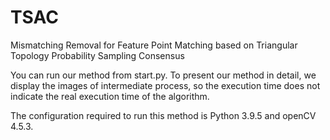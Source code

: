 # TSAC
Mismatching Removal for Feature Point Matching based on Triangular Topology Probability Sampling Consensus

You can run our method from start.py. To present our method in detail, we display the images of intermediate process, so the execution time does not indicate the real execution time of the algorithm. 

The configuration required to run this method is Python 3.9.5 and openCV 4.5.3. 
